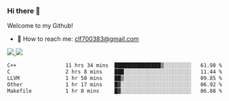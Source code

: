 ### Hi there 👋

<!--
**clingfei/clingfei** is a ✨ _special_ ✨ repository because its `README.md` (this file) appears on your GitHub profile.

Here are some ideas to get you started:

- 🔭 I’m currently working on ...
- 🌱 I’m currently learning ...
- 👯 I’m looking to collaborate on ...
- 🤔 I’m looking for help with ...
- 💬 Ask me about ...
- 📫 How to reach me: ...
- 😄 Pronouns: ...
- ⚡ Fun fact: ...
-->
Welcome to my Github!
- 📧 How to reach me: clf700383@gmail.com

<a href="https://github.com/anuraghazra/github-readme-stats">
  <img src="https://github-readme-stats.vercel.app/api?username=clingfei&count_private=true&show_icons=true&include_all_commits=true&line_height=21&hide_border=true&repo=github-readme-stats" />
</a>
<a href="https://github.com/anuraghazra/convoychat">
  <img src="https://github-readme-stats.vercel.app/api/top-langs/?username=clingfei&hide=Tcl,Perl,Makefile,CSS,HTML,Yacc,Lex,Verilog&langs_count=6&layout=compact&hide_border=true&repo=convoychat" />
</a>

<!--START_SECTION:waka-->

```txt
C++                11 hrs 34 mins  ███████████████▒░░░░░░░░░   61.98 %
C                  2 hrs 8 mins    ███░░░░░░░░░░░░░░░░░░░░░░   11.44 %
LLVM               1 hr 50 mins    ██▒░░░░░░░░░░░░░░░░░░░░░░   09.85 %
Other              1 hr 17 mins    █▓░░░░░░░░░░░░░░░░░░░░░░░   06.92 %
Makefile           1 hr 8 mins     █▓░░░░░░░░░░░░░░░░░░░░░░░   06.08 %
```

<!--END_SECTION:waka-->
